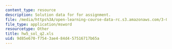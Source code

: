 ```yaml
---
content_type: resource
description: Solution data for for assignment.
file: /media/https%3A/open-learning-course-data-rc.s3.amazonaws.com/3-052-nanomechanics-of-materials-and-biomaterials-spring-2007/9d85e670f7543ae484d457516717b65a_hw5_sol_q2.xls
file_type: application/msword
resourcetype: Other
title: hw5_sol_q2.xls
uid: 9d85e670-f754-3ae4-84d4-57516717b65a
---
```

